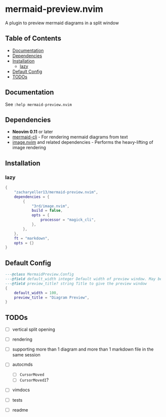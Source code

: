 # mermaid-preview.nvim

A plugin to preview mermaid diagrams in a split window

## Table of Contents
<!-- mtoc-start -->

* [Documentation](#documentation)
* [Dependencies](#dependencies)
* [Installation](#installation)
  * [lazy](#lazy)
* [Default Config](#default-config)
* [TODOs](#todos)

<!-- mtoc-end -->
## Documentation

See `:help mermaid-preview.nvim`

## Dependencies

- **Neovim 0.11** or later
- [mermaid-cli](https://github.com/mermaid-js/mermaid-cli) - For rendering mermaid diagrams from text
- [image.nvim](https://github.com/3rd/image.nvim) and related dependencies - Performs the heavy-lifting of image rendering

## Installation

### lazy

```lua
{
    "zacharyeller13/mermaid-preview.nvim",
    dependencies = {
        {
            "3rd/image.nvim",
            build = false,
            opts = {
                processor = "magick_cli",
            },
        },
    },
    ft = "markdown",
    opts = {}
}
```

## Default Config

```lua
---@class MermaidPreview.Config
---@field default_width integer Default width of preview window. May be overwritten by vim.o.columns
---@field preview_title? string Title to give the preview window
{
    default_width = 100,
    preview_title = "Diagram Preview",
}
```


## TODOs

- [ ] vertical split opening
- [ ] rendering
- [ ] supporting more than 1 diagram and more than 1 markdown file in the same session
- [ ] autocmds
    - [ ] `CursorMoved`
    - [ ] `CursorMovedI`?
- [ ] vimdocs
- [ ] tests
- [ ] readme

